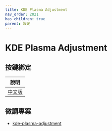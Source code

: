 ```yaml
---
title: KDE Plasma Adjustment
nav_order: 2021
has_children: true
parent: 設定
---
```



# KDE Plasma Adjustment


## 按鍵綁定

| 說明 |
| --- |
| [中文版](https://samwhelp.github.io/note-about-kde/read/config/kde-plasma-adjustment/keybind.html) |



## 微調專案

* [kde-plasma-adjustment](https://github.com/samwhelp/note-about-kde/tree/gh-pages/_demo/prototype/de/kde-plasma/part/keybind/kde-plasma-keybind-main)
